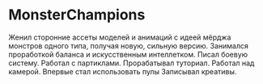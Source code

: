 # MonsterChampions

Женил сторонние ассеты моделей и анимаций с идеей мёрджа монстров одного типа, получая новую, сильную версию.
Занимался проработкой баланса и искусственным интеллетком.
Писал боевую систему. Работал с партиклами.
Прорабатывал туториал. Работал над камерой. Впервые стал использовать пулы
Записывал креативы.

